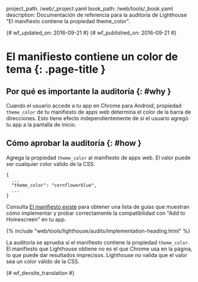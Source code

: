 project_path: /web/_project.yaml
book_path: /web/tools/_book.yaml
description: Documentación de referencia para la auditoría de Lighthouse "El manifiesto contiene la propiedad theme_color".

{# wf_updated_on: 2016-09-21 #}
{# wf_published_on: 2016-09-21 #}

# El manifiesto contiene un color de tema  {: .page-title }

## Por qué es importante la auditoría {: #why }

Cuando el usuario accede a tu app en Chrome para Android, propiedad `theme_color`
de tu manifiesto de apps web determina el color de la barra de direcciones. Esto tiene
efecto independientemente de si el usuario agregó tu app a la pantalla de inicio.

## Cómo aprobar la auditoría {: #how }

Agrega la propiedad `theme_color` al manifiesto de apps web. El valor puede ser cualquier
color válido de la CSS.

    {
      ...
      "theme_color": "cornflowerblue",
      ...
    }

Consulta [El manifiesto existe](manifest-exists#how)
para obtener una lista de guías que muestran cómo implementar
y probar correctamente la compatibilidad con "Add to Homescreen" en tu app.

{% include "web/tools/lighthouse/audits/implementation-heading.html" %}

La auditoría se aprueba si el manifiesto contiene la propiedad `theme_color`.
El manifiesto que Lighthouse obtiene no es el que Chrome
usa en la página, lo que puede dar resultados imprecisos. Lighthouse no
valida que el valor sea un color válido de la CSS.


{# wf_devsite_translation #}

